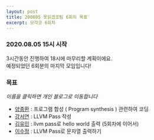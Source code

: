 ```yaml
---
layout: post
title: 200805 못읽겠조팀 6회차 목표
excerpt: 모각코 6회차
---
```

### 2020.08.05 15시 시작  
3시간동안 진행하여 18시에 마무리할 계획이에요.  
예정되었던 6회분의 마지막 모임입니다!
 
### 목표
*이름을 클릭하면 개인 블로그로 이동합니다*  
- [양종환](https://blog.naver.com/jhy7185/222051943708) : 프로그램 합성 ( Program synthesis ) 관련하여 코딩  
- [강서연](https://yonniii.github.io/mogakco/mogakco-0601/) : LLVM Pass 작성  
- [김유민](https://yam-cha.tistory.com/67) : llvm pass로 hello world 출력 (5회차에 이어서)  
- [이수정](https://realcrystal.github.io/mogacko/2020/08/05/mgk_06_a.html) : LLVM Pass로 문자열 출력하기

